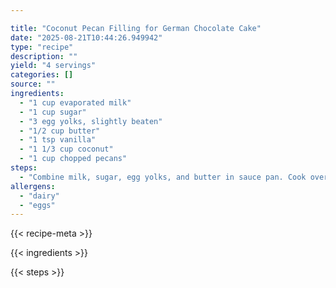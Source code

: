 ```yaml
---

title: "Coconut Pecan Filling for German Chocolate Cake"
date: "2025-08-21T10:44:26.949942"
type: "recipe"
description: ""
yield: "4 servings"
categories: []
source: ""
ingredients:
  - "1 cup evaporated milk"
  - "1 cup sugar"
  - "3 egg yolks, slightly beaten"
  - "1/2 cup butter"
  - "1 tsp vanilla"
  - "1 1/3 cup coconut"
  - "1 cup chopped pecans"
steps:
  - "Combine milk, sugar, egg yolks, and butter in sauce pan. Cook over medium heat, stirring constantly until mixture thickens 10-12 minutes. Remove from heat; add vanilla, coconut and pecans. Beat until cool and of spreading consistency. Makes enough to cover tops of three 9 inch cake layers."
allergens:
  - "dairy"
  - "eggs"
---
```


{{< recipe-meta >}}

{{< ingredients >}}

{{< steps >}}
